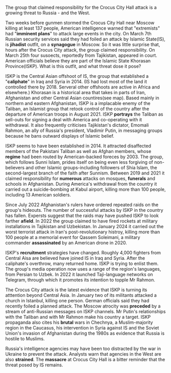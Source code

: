 The group that claimed responsibility for the Crocus City Hall attack is a growing threat to Russia - and the West.

Two weeks before gunmen stormed the Crocus City Hall near Moscow killing at least 137 people, American intelligence warned that "extremists" had "**imminent plans**" to attack large events in the city. On March 7th Russian security services said they had foiled an attack by Islamic State(IS), is **jihadist** outfit, on a **synagogue** in Moscow. So it was little surprise that, hours after the Crocus City attack, the group claimed responsibility. On March 25th four susoects, reportedly from Tajikistan, appeared in court. American officials believe they are part of the Islamic State Khorasan Province(ISKP). What is this outfit, and what threat dose it pose?

 ISKP is the Central Asian offshoot of IS, the group that established a "**caliphate**" in Iraq and Syria in 2014. (IS had lost most of the land it controlled there by 2018. Serveral other offshoots are active in Africa and elsewhere.) Khorasan is a historical area that takes in parts of Iran, Afghanistan and other Central Asian countires(see map). Based mainly in northern and eastern Afghanistan, ISKP is a implacable enemy of the Taliban, an Islamist group that retook control of the country after the departure of American troops in August 2021. ISKP **portrays** the Taliban as sell-outs for signing a deal with America and co-operating with it withdrawal. It also frequently criticises Tajikistan's dictator, Emomali Rahmon, an ally of Russia's president, Vladimir Putin, in messaging groups because he bans outward displays of Islamic belief.

ISKP seems to have been established in 2014. It attracted disaffected members of the Pakistani Taliban as well as Afghan members, whose **regime** had been routed by American-backed foreces by 2003. The group, which follows Sunni Islam, prides itself on being even less forgiving of non-believers and other Islamic groups-including followers of Shia Islam, the second-largest branch of the faith after Sunnism. Between 2019 and 2021 it claimed responsibility for **numerous** attacks on mosques, **funerals** and schools in Afghanistan. During America's withdrawal from the country it carried out a suicide-bombing at Kabul airport, killing more than 100 people, including 13 American soldiers.

Since July 2022 Afghanistan's rulers have ordered repeated raids on the group's hideouts. The number of successful attacks by ISKP in the country has fallen. Expersts suggest that the raids may have pushed ISKP to look farther **afield**. In 2022 the group claimed to have fired rockets at military installations in Tajikistan and Uzbekistan. In January 2024 it carried out the worst terrorist attack in Iran's post-revolutionary histroy, killing more than 100 people at a memorial event for Qassem Soleimani, a military commander **assassinated** by an American drone in 2020.

ISKP's **recruitment** strategies have changed. Roughly 4,000 fighters from Central Aisa are believed have joined IS in Iraq and Syria. After the caliphate's overthrow, many returned home. ISKP is trying to enlist them. The group's media operation now uses a range of the region's languages, from Persian to Uzbek. In 2022 it launched Taji-language networks on Telegram, through which it promotes its intention to topple Mr Rahmon. 

The Crocus City attack is the latest evidence that ISKP is turning its atttention beyond Central Asia. In January two of its militants attacked a church in Istanbul, killing one person. German officials said they had recently foiled a planned attack. The Moscow atrocity was **preceded** by a stream of anti-Russian messages on ISKP channels. Mr Putin's relationships with the Taliban and with Mr Rahmon make his country a target. ISKP propaganda also cites his **brutal** wars in Chechnya, a Muslim-majority region in the Caucasus, his intervention in Syria against IS and the Soviet Union's invasion of Afghanistan during the 1980s as evidence that Russia is hostile to Muslims. 

Russia's intelligence agencies may have been too distracted by the war in Ukraine to prevent the attack. Analysts warn that agencies in the West are also **strained**. The **massacre** at Crocus City Hall is a bitter reminder that the threat posed by IS remains.